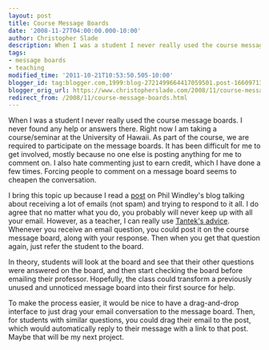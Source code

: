 ```yaml
---
layout: post
title: Course Message Boards
date: '2008-11-27T04:00:00.000-10:00'
author: Christopher Slade
description: When I was a student I never really used the course message boards.  I never found any help or answers there.  Right now I am taking a course/seminar at the University of Hawaii.  As part of the course, we are required to participate on the message boards.  It has been difficult for me to get really involved, mostly because no one else is really posting anything for me to comment on.  I also hate commenting just to earn credit, which I have done a few times.  Forcing people to comment on a message board seems to cheapen the conversation.
tags:
- message boards
- teaching
modified_time: '2011-10-21T10:53:50.505-10:00'
blogger_id: tag:blogger.com,1999:blog-2721499664417059501.post-1660971304086820085
blogger_orig_url: https://www.christopherslade.com/2008/11/course-message-boards.html
redirect_from: /2008/11/course-message-boards.html
---
```


When I was a student I never really used the course message boards.  I never found any help or answers there.  Right now I am taking a course/seminar at the University of Hawaii.  As part of the course, we are required to participate on the message boards.  It has been difficult for me to get involved, mostly because no one else is posting anything for me to comment on.  I also hate commenting just to earn credit, which I have done a few times.  Forcing people to comment on a message board seems to cheapen the conversation.

I bring this topic up because I read a [post](http://www.windley.com/archives/2008/11/efail_not_email.shtml) on Phil Windley's blog talking about receiving a lot of emails (not spam) and trying to respond to it all. I do agree that no matter what you do, you probably will never keep up with all your email.  However, as a teacher, I can really use [Tantek's advice](http://tantek.com/log/2008/02.html#d19t2359).  Whenever you receive an email question, you could post it on the course message board, along with your response.  Then when you get that question again, just refer the student to the board.

In theory, students will look at the board and see that their other questions were answered on the board, and then start checking the board before emailing their professor.  Hopefully, the class could transform a previously unused and unnoticed message board into their first source for help.

To make the process easier, it would be nice to have a drag-and-drop interface to just drag your email conversation to the message board.  Then, for students with similar questions, you could drag their email to the post, which would automatically reply to their message with a link to that post.  Maybe that will be my next project.